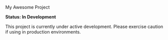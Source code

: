 My Awesome Project

**Status: In Development**

This project is currently under active development. Please exercise caution if using in production environments.
